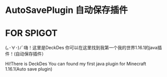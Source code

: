 # AutoSavePlugin 自动保存插件

# FOR SPIGOT

(｡･∀･)ﾉﾞ嗨！这里是DeckDes 你可以在这里找到我第一个我的世界1.16.1的java插件！(自动保存插件）

Hi!There is DeckDes You can found my first java plugin for Minecraft 1.16.1(Auto save plugin)
